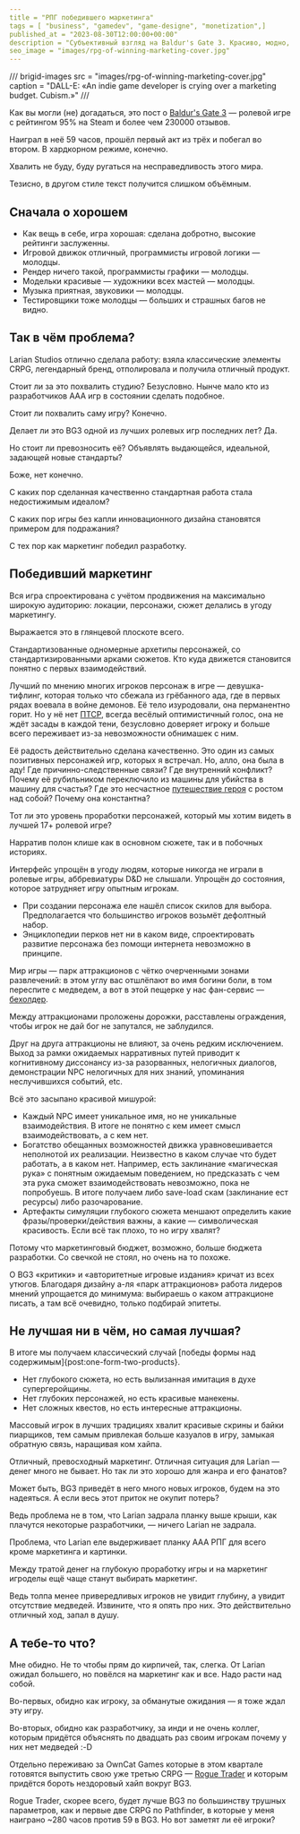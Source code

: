 ```yaml
---
title = "РПГ победившего маркетинга"
tags = [ "business", "gamedev", "game-designe", "monetization",]
published_at = "2023-08-30T12:00:00+00:00"
description = "Субъективный взгляд на Baldur's Gate 3. Красиво, модно, без души."
seo_image = "images/rpg-of-winning-marketing-cover.jpg"
---
```


/// brigid-images
src = "images/rpg-of-winning-marketing-cover.jpg"
caption = "DALL-E: «An indie game developer is crying over a marketing budget. Cubism.»"
///

Как вы могли (не) догадаться, это пост о [Baldur's Gate 3](https://store.steampowered.com/app/1086940/Baldurs_Gate_3/) — ролевой игре с рейтингом 95% на Steam и более чем 230000 отзывов.

Наиграл в неё 59 часов, прошёл первый акт из трёх и побегал во втором. В хардкорном режиме, конечно.

Хвалить не буду, буду ругаться на несправедливость этого мира.

Тезисно, в другом стиле текст получится слишком объёмным.

<!-- more -->

## Сначала о хорошем

- Как вещь в себе, игра хорошая: сделана добротно, высокие рейтинги заслуженны.
- Игровой движок отличный, программисты игровой логики — молодцы.
- Рендер ничего такой, программисты графики — молодцы.
- Модельки красивые — художники всех мастей — молодцы.
- Музыка приятная, звуковики — молодцы.
- Тестировщики тоже молодцы — больших и страшных багов не видно.

## Так в чём проблема?

Larian Studios отлично сделала работу: взяла классические элементы CRPG, легендарный бренд, отполировала и получила отличный продукт.

Стоит ли за это похвалить студию? Безусловно. Нынче мало кто из разработчиков ААА игр в состоянии сделать подобное.

Стоит ли похвалить саму игру? Конечно.

Делает ли это BG3 одной из лучших ролевых игр последних лет? Да.

Но стоит ли превозносить её? Объявлять выдающейся, идеальной, задающей новые стандарты?

Боже, нет конечно.

С каких пор сделанная качественно стандартная работа стала недостижимым идеалом?

С каких пор игры без капли инновационного дизайна становятся примером для подражания?

С тех пор как маркетинг победил разработку.

## Победивший маркетинг

Вся игра спроектирована с учётом продвижения на максимально широкую аудиторию: локации, персонажи, сюжет делались в угоду маркетингу.

Выражается это в глянцевой плоскоте всего.

Стандартизованные одномерные архетипы персонажей, со стандартизированными арками сюжетов. Кто куда движется становится понятно с первых взаимодействий.

Лучший по мнению многих игроков персонаж в игре — девушка-тифлинг, которая только что сбежала из грёбанного ада, где в первых рядах воевала в войне демонов. Её тело изуродовали, она перманентно горит. Но у нё нет [ПТСР](https://ru.wikipedia.org/wiki/%D0%9F%D0%BE%D1%81%D1%82%D1%82%D1%80%D0%B0%D0%B2%D0%BC%D0%B0%D1%82%D0%B8%D1%87%D0%B5%D1%81%D0%BA%D0%BE%D0%B5_%D1%81%D1%82%D1%80%D0%B5%D1%81%D1%81%D0%BE%D0%B2%D0%BE%D0%B5_%D1%80%D0%B0%D1%81%D1%81%D1%82%D1%80%D0%BE%D0%B9%D1%81%D1%82%D0%B2%D0%BE), всегда весёлый оптимистичный голос, она не ждёт засады в каждой тени, безусловно доверяет игроку и больше всего переживает из-за невозможности обнимашек с ним.

Её радость действительно сделана качественно. Это один из самых позитивных персонажей игр, которых я встречал. Но, алло, она была в аду! Где причинно-следственные связи? Где внутренний конфликт? Почему её рубильником переключило из машины для убийства в машину для счастья? Где это несчастное [путешествие героя](https://en.wikipedia.org/wiki/Hero%27s_journey) с ростом над собой? Почему она константна?

Тот ли это уровень проработки персонажей, который мы хотим видеть в лучшей 17+ ролевой игре?

Нарратив полон клише как в основном сюжете, так и в побочных историях.

Интерфейс упрощён в угоду людям, которые никогда не играли в ролевые игры, аббревиатуры D&D не слышали. Упрощён до состояния, которое затрудняет игру опытным игрокам.

- При создании персонажа еле нашёл список скилов для выбора. Предполагается что большинство игроков возьмёт дефолтный набор.
- Энциклопедии перков нет ни в каком виде, спроектировать развитие персонажа без помощи интернета невозможно в принципе.

Мир игры — парк аттракционов с чётко очерченными зонами развлечений: в этом углу вас отшлёпают во имя богини боли, в том переспите с медведем, а вот в этой пещерке у нас фан-сервис — [бехолдер](https://en.wikipedia.org/wiki/Beholder_(Dungeons_%26_Dragons)).

Между аттракционами проложены дорожки, расставлены ограждения, чтобы игрок не дай бог не запутался, не заблудился.

Друг на друга аттракционы не влияют, за очень редким исключением. Выход за рамки ожидаемых нарративных путей приводит к когнитивному диссонансу из-за разорванных, нелогичных диалогов, демонстрации NPC нелогичных для них знаний, упоминания неслучившихся событий, etc.

Всё это засыпано красивой мишурой:

- Каждый NPC имеет уникальное имя, но не уникальные взаимодействия. В итоге не понятно с кем имеет смысл взаимодействовать, а с кем нет.
- Богатство обещанных возможностей движка уравновешивается неполнотой их реализации. Неизвестно в каком случае что будет работать, а в каком нет. Например, есть заклинание «магическая рука» с понятным ожидаемым поведением, но предсказать с чем эта рука сможет взаимодействовать невозможно, пока не попробуешь. В итоге получаем либо save-load скам (заклинание ест ресурсы) либо разочарование.
- Артефакты симуляции глубокого сюжета меншают определить какие фразы/проверки/действия важны, а какие — символическая красивость. Если всё так плохо, то но игру хвалят?

Потому что маркетинговый бюджет, возможно, больше бюджета разработки. Со свечкой не стоял, но очень на то похоже.

О BG3 «критики» и «авторитетные игровые издания» кричат из всех утюгов. Благодаря дизайну а-ля «парк аттракционов» работа лидеров мнений упрощается до минимума: выбираешь о каком аттракционе писать, а там всё очевидно, только подбирай эпитеты.

## Не лучшая ни в чём, но самая лучшая?

В итоге мы получаем классический случай [победы формы над содержимым]{post:one-form-two-products}.

- Нет глубокого сюжета, но есть вылизанная имитация в духе супергеройщины.
- Нет глубоких персонажей, но есть красивые манекены.
- Нет сложных квестов, но есть интересные аттракционы.

Массовый игрок в лучших традициях хвалит красивые скрины и байки пиарщиков, тем самым привлекая больше казуалов в игру, замыкая обратную связь, наращивая ком хайпа.

Отличный, превосходный маркетинг. Отличная ситуация для Larian — денег много не бывает. Но так ли это хорошо для жанра и его фанатов?

Может быть, BG3 приведёт в него много новых игроков, будем на это надеяться. А если весь этот приток не окупит потерь?

Ведь проблема не в том, что Larian задрала планку выше крыши, как плачутся некоторые разработчики, — ничего Larian не задрала.

Проблема, что Larian еле выдерживает планку ААА РПГ для всего кроме маркетинга и картинки.

Между тратой денег на глубокую проработку игры и на маркетинг игроделы ещё чаще станут выбирать маркетинг.

Ведь толпа менее привередливых игроков не увидит глубину, а увидит отсутствие медведей. Извините, что я опять про них. Это действительно отличный ход, запал в душу.

## А тебе-то что?

Мне обидно. Не то чтобы прям до кирпичей, так, слегка. От Larian ожидал большего, но повёлся на маркетинг как и все. Надо расти над собой.

Во-первых, обидно как игроку, за обманутые ожидания — я тоже ждал эту игру.

Во-вторых, обидно как разработчику, за инди и не очень коллег, которым придётся объяснять по двадцать раз своим игрокам почему у них нет медведей :-D

Отдельно переживаю за OwnCat Games которые в этом квартале готовятся выпустить свою уже третью CRPG — [Rogue Trader](https://store.steampowered.com/app/2186680/Warhammer_40000_Rogue_Trader/) и которым придётся бороть нездоровый хайп вокруг BG3.

Rogue Trader, скорее всего, будет лучше BG3 по большинству трушных параметров, как и первые две CRPG по Pathfinder, в которые у меня наиграно ~280 часов против 59 в BG3. Но вот заметят ли её игроки?
